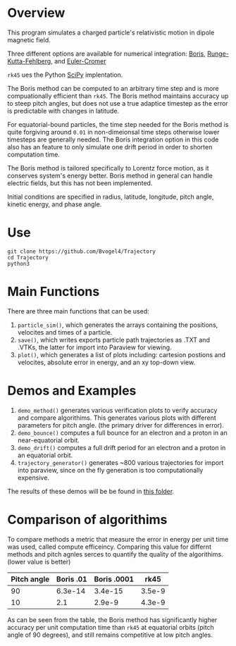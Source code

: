 # Overview

This program simulates a charged particle's relativistic motion in dipole magnetic field.

Three different options are available for numerical integration: [Boris](https://books.google.com/books?id=S2lqgDTm6a4C&q=Borris#v=onepage&q=Boris&f=false), [Runge-Kutta-Fehlberg](https://ntrs.nasa.gov/api/citations/19700031412/downloads/19700031412.pdf), and [Euler-Cromer](https://aapt.scitation.org/doi/10.1119/1.12478)


`rk45` ues the Python [SciPy](https://docs.scipy.org/doc/scipy/reference/generated/scipy.integrate.RK45.html) implentation.

The Boris method can be computed to an arbitrary time step and is more compuationally efficient than `rk45`. The Boris method maintains accuracy up to steep pitch angles, but does not use a true adaptice timestep as the error is predictable with changes in latitude.

For equatorial-bound particles, the time step needed for the Boris method is quite forgiving around `0.01` in non-dimeionsal time steps otherwise lower timesteps are generally needed. The Boris integration option in this code also has an feature to only simulate one drift period in order to shorten computation time. 

The Boris method is tailored specifically to Lorentz force motion, as it conserves system's energy better. Boris method in general can handle electric fields, but this has not been implemented.

Initial conditions are specified in radius, latitude, longitude, pitch angle, kinetic energy, and phase angle.

# Use

```
git clone https://github.com/Bvogel4/Trajectory
cd Trajectory
python3 
```

# Main Functions

There are three main functions that can be used:

1. `particle_sim()`, which generates the arrays containing the positions, velocites and times of a particle.
2. `save()`, which writes exports particle path trajectories as .TXT and .VTKs, the latter for import into Paraview for viewing.
3. `plot()`, which generates a list of plots including: cartesion postions and velocites, absolute error in energy, and an xy top-down view.

# Demos and Examples

1. `demo_method()` generates various verification plots to verify accuracy and compare algorithims. This generates various plots with different parameters for pitch angle. (the primary driver for differences in error).
2. `demo_bounce()` computes a full bounce for an electron and a proton in an near-equatorial orbit. 
3. `demo_drift()` computes a full drift period for an electron and a proton in an equatorial orbit. 
4. `trajectory_generator()` generates ~800 various trajectories for import into paraview, since on the fly generation is too computationally expensive. 

The results of these demos will be be found in [this folder](output).

# Comparison of algorithims

To compare methods a metric that measure the error in energy per unit time was used, called compute efficeincy. Comparing this value for differnt methods and pitch agnles serces to quantify the quality of the algorithims. (lower value is better)

| Pitch angle | Boris .01 | Boris .0001 | rk45   |
|-------------|-----------|-------------|--------|
| 90          | 6.3e-14   | 3.4e-15     | 3.5e-9 |
| 10          | 2.1       | 2.9e-9      | 4.3e-9 |

As can be seen from the table, the Boris method has significantly higher accuracy per unit computation time than `rk45` at equatorial orbits (pitch angle of 90 degrees), and still remains competitive at low pitch angles. 
